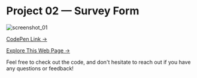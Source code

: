 # Project 02 — Survey Form

![screenshot_01](https://i.postimg.cc/ydGwFCvt/screenshot-01.png)

[CodePen Link → ]()

[Explore This Web Page → ]()

Feel free to check out the code, and don't hesitate to reach out if you have any questions or feedback!